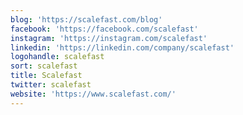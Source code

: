 ```yaml
---
blog: 'https://scalefast.com/blog'
facebook: 'https://facebook.com/scalefast'
instagram: 'https://instagram.com/scalefast'
linkedin: 'https://linkedin.com/company/scalefast'
logohandle: scalefast
sort: scalefast
title: Scalefast
twitter: scalefast
website: 'https://www.scalefast.com/'
---
```

